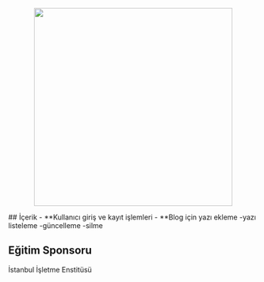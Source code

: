 <p align="center"><img src="https://res.cloudinary.com/dtfbvvkyp/image/upload/v1566331377/laravel-logolockup-cmyk-red.svg" width="400"></p>
## İçerik
- **Kullanıcı giriş ve kayıt işlemleri
- **Blog için yazı ekleme
-yazı listeleme
-güncelleme
-silme

## Eğitim Sponsoru
İstanbul İşletme Enstitüsü
